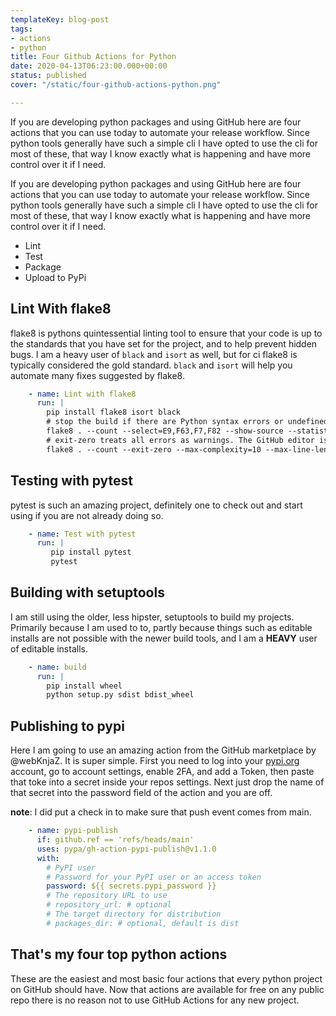 ```yaml
---
templateKey: blog-post
tags:
- actions
- python
title: Four Github Actions for Python
date: 2020-04-13T06:23:00.000+00:00
status: published
cover: "/static/four-github-actions-python.png"

---
```


If you are developing python packages and using GitHub here are four actions
that you can use today to automate your release workflow.  Since python tools
generally have such a simple cli I have opted to use the cli for most of these,
that way I know exactly what is happening and have more control over it if I
need.

<style>
h2 img { width: 100%; box-shadow: .5rem .5rem 3rem #141F2D, -.5rem -.5rem 3rem rgba(255,255,255,.1);}
img{ max-width: 100% !important;}
</style>

If you are developing python packages and using GitHub here are four actions that you can use today to automate your release workflow.  Since python tools generally have such a simple cli I have opted to use the cli for most of these, that way I know exactly what is happening and have more control over it if I need.

* Lint
* Test
* Package
* Upload to PyPi

## Lint With flake8

flake8 is pythons quintessential linting tool to ensure that your code is up to the standards that you have set for the project, and to help prevent hidden bugs.  I am a heavy user of `black` and `isort` as well, but for ci flake8 is typically considered the gold standard. `black` and `isort` will help you automate many fixes suggested by flake8.

``` yaml
    - name: Lint with flake8
      run: |
        pip install flake8 isort black
        # stop the build if there are Python syntax errors or undefined names
        flake8 . --count --select=E9,F63,F7,F82 --show-source --statistics
        # exit-zero treats all errors as warnings. The GitHub editor is 127 chars wide
        flake8 . --count --exit-zero --max-complexity=10 --max-line-length=127 --statistics
```

## Testing with pytest

pytest is such an amazing project, definitely one to check out and start using if you are not already doing so.

``` yaml
    - name: Test with pytest
      run: |
         pip install pytest
         pytest
```

## Building with setuptools

I am still using the older, less hipster, setuptools to build my projects.  Primarily because I am used to to, partly because things such as editable installs are not possible with the newer build tools, and I am a **HEAVY** user of editable installs.

``` yaml
    - name: build
      run: |
        pip install wheel
        python setup.py sdist bdist_wheel
```

## Publishing to pypi

Here I am going to use an amazing action from the GitHub marketplace by @webKnjaZ.  It is super simple.  First you need to log into your [pypi.org](https://pypi.org) account, go to account settings, enable 2FA, and add a Token, then paste that toke into a secret inside your repos settings.  Next just drop the name of that secret into the password field of the action and you are off.

**note**: I did put a check in to make sure that push event comes from main.


``` yaml
    - name: pypi-publish
      if: github.ref == 'refs/heads/main'
      uses: pypa/gh-action-pypi-publish@v1.1.0
      with:
        # PyPI user
        # Password for your PyPI user or an access token
        password: ${{ secrets.pypi_password }}
        # The repository URL to use
        # repository_url: # optional
        # The target directory for distribution
        # packages_dir: # optional, default is dist
```


## That's my four top python actions

These are the easiest and most basic four actions that every python project on GitHub should have.  Now that actions are available for free on any public repo there is no reason not to use GitHub Actions for any new project.
